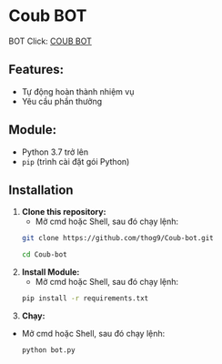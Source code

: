 # Coub BOT
BOT Click: [COUB BOT](https://t.me/coub/app?startapp=coub__marker_19591720) 

## Features:

* Tự động hoàn thành nhiệm vụ
* Yêu cầu phần thưởng


## Module:

- Python 3.7 trở lên
- `pip` (trình cài đặt gói Python)

## Installation
1. **Clone this repository:**
   - Mở cmd hoặc Shell, sau đó chạy lệnh:
    ```sh
    git clone https://github.com/thog9/Coub-bot.git
    ```
    ```sh
    cd Coub-bot
    ```
2. **Install Module:**
   - Mở cmd hoặc Shell, sau đó chạy lệnh:
    ```sh
    pip install -r requirements.txt
    ```
3. **Chạy:**
- Mở cmd hoặc Shell, sau đó chạy lệnh:
    ```sh
    python bot.py
    ```


